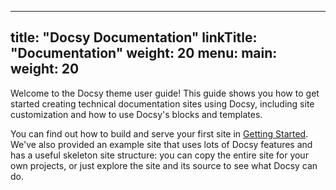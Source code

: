 
---
title: "Docsy Documentation"
linkTitle: "Documentation"
weight: 20
menu:
  main:
    weight: 20
---

Welcome to the Docsy theme user guide! This guide shows you how to get started creating technical documentation sites using Docsy, including site customization and how to use Docsy's blocks and templates.

You can find out how to build and serve your first site in [Getting Started](getting-started/). We've also provided an example site that uses lots of Docsy features and has a useful skeleton site structure: you can copy the entire site for your own projects, or just explore the site and its source to see what Docsy can do.


